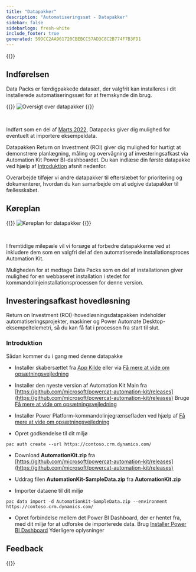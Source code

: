 ```yaml
---
title: "Datapakker"
description: "Automatiseringssæt - Datapakker"
sidebar: false
sidebarlogo: fresh-white
include_footer: true
generated: 59DCC2AA961720CBEBCC57AD3C8C2B774F7B3FD1
---
```


{{<toc>}}

## Indførelsen

Data Packs er færdigpakkede datasæt, der valgfrit kan installeres i dit installerede automatiseringssæt for at fremskynde din brug.

{{<border>}}
![Oversigt over datapakker](https://powercat-automation-kit.azureedge.net/releases/november-2022/DataPacks.svg)
{{</border>}}

<br/>

Indført som en del af [Marts 2022](/da/releases/november-2022), Datapacks giver dig mulighed for eventuelt at importere eksempeldata.

Datapakken Return on Investment (ROI) giver dig mulighed for hurtigt at demonstrere planlægning, måling og overvågning af investeringsafkast via Automation Kit Power BI-dashboardet. Du kan indlæse din første datapakke ved hjælp af [Introduktion](/da#getting-started) afsnit nedenfor.

Overarbejde tilføjer vi andre datapakker til efterslæbet for prioritering og dokumenterer, hvordan du kan samarbejde om at udgive datapakker til fællesskabet.

## Køreplan

{{<border>}}
![Køreplan for datapakker](https://powercat-automation-kit.azureedge.net/releases/november-2022/DataPacks-WhatsNext.svg?v=1)
{{</border>}}

<br/>

I fremtidige milepæle vil vi forsøge at forbedre datapakkerne ved at inkludere dem som en valgfri del af den automatiserede installationsproces Automation Kit.

Muligheden for at medtage Data Packs som en del af installationen giver mulighed for en webbaseret installation i stedet for kommandolinjeinstallationsprocessen for denne version.

## Investeringsafkast hovedløsning

Return on Investment (ROI)-hovedløsningsdatapakken indeholder automatiseringsprojekter, maskiner og Power Automate Desktop-eksempeltelemetri, så du kan få fat i processen fra start til slut.

### Introduktion

Sådan kommer du i gang med denne datapakke

- Installer skabersættet fra [App Kilde](https://appsource.microsoft.com/product/dynamics-365/microsoftpowercatarch.creatorkit1) eller via [Få mere at vide om opsætningsvejledning](https://learn.microsoft.com/power-platform/guidance/creator-kit/setup)

- Installer den nyeste version af Automation Kit Main fra [https://github.com/microsoft/powercat-automation-kit/releases](https://github.com/microsoft/powercat-automation-kit/releases) Bruge [Få mere at vide om opsætningsvejledning](https://learn.microsoft.com/power-automate/guidance/automation-kit/setup/main)

- Installer Power Platform-kommandolinjegrænsefladen ved hjælp af [Få mere at vide om opsætningsvejledning](https://learn.microsoft.com/power-platform/developer/cli/introduction)

- Opret godkendelse til dit miljø

```pwsh
pac auth create --url https://contoso.crm.dynamics.com/
```

- Download **AutomationKit.zip** fra [https://github.com/microsoft/powercat-automation-kit/releases](https://github.com/microsoft/powercat-automation-kit/releases)

- Uddrag filen **AutomationKit-SampleData.zip** fra **AutomationKit.zip**

- Importer dataene til dit miljø

```pwsh
pac data import -d AutomationKit-SampleData.zip --environment https://contoso.crm.dynamics.com/ 
```

- Opret forbindelse mellem det Power BI Dashboard, der er hentet fra, med dit miljø for at udforske de importerede data. Brug [Installer Power BI Dashboard](/da/get-started/install-powerbi-dashboard) Yderligere oplysninger

## Feedback

{{<questions name="/content/da/features/datapacks.json" completed="Tak, fordi du gav feedback" showNavigationButtons="false" locale="da">}}
